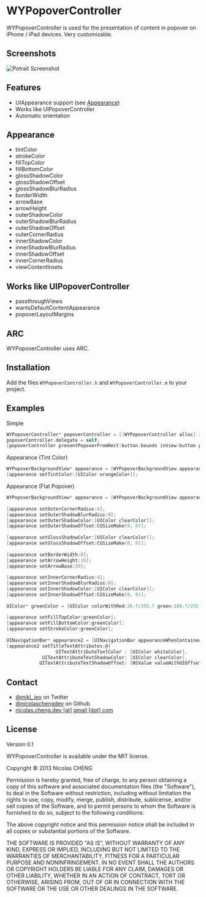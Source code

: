 WYPopoverController
===================

WYPopoverController is used for the presentation of content in popover on iPhone / iPad devices. Very customizable.

## Screenshots

![Potrait Screenshot](https://raw.github.com/nicolaschengdev/WYPopoverController/master/screenshots/wypopover_screenshots.png)

## Features

* UIAppearance support (see [Appearance](https://github.com/nicolaschengdev/WYPopover/wiki/Appearance))
* Works like UIPopoverController
* Automatic orientation

## Appearance

* tintColor
* strokeColor
* fillTopColor
* fillBottomColor
* glossShadowColor
* glossShadowOffset
* glossShadowBlurRadius
* borderWidth
* arrowBase
* arrowHeight
* outerShadowColor
* outerShadowBlurRadius
* outerShadowOffset
* outerCornerRadius
* innerShadowColor
* innerShadowBlurRadius
* innerShadowOffset
* innerCornerRadius
* viewContentInsets

## Works like UIPopoverController 

* passthroughViews
* wantsDefaultContentAppearance
* popoverLayoutMargins

## ARC

WYPopoverController uses ARC.

## Installation

Add the files `WYPopoverController.h` and `WYPopoverController.m` to your project.

## Examples

Simple

```objective-c
WYPopoverController* popoverController = [[WYPopoverController alloc] initWithContentViewController:controller];
popoverController.delegate = self;
[popoverController presentPopoverFromRect:button.bounds inView:button permittedArrowDirections:WYPopoverArrowDirectionAny animated:YES];
```

Appearance (Tint Color)

```objective-c
WYPopoverBackgroundView* appearance = [WYPopoverBackgroundView appearance];
[appearance setTintColor:[UIColor orangeColor]];
```

Appearance (Flat Popover)

```objective-c
WYPopoverBackgroundView* appearance = [WYPopoverBackgroundView appearance];
        
[appearance setOuterCornerRadius:4];
[appearance setOuterShadowBlurRadius:0];
[appearance setOuterShadowColor:[UIColor clearColor]];
[appearance setOuterShadowOffset:CGSizeMake(0, 0)];
        
[appearance setGlossShadowColor:[UIColor clearColor]];
[appearance setGlossShadowOffset:CGSizeMake(0, 0)];
        
[appearance setBorderWidth:8];
[appearance setArrowHeight:10];
[appearance setArrowBase:20];
        
[appearance setInnerCornerRadius:4];
[appearance setInnerShadowBlurRadius:0];
[appearance setInnerShadowColor:[UIColor clearColor]];
[appearance setInnerShadowOffset:CGSizeMake(0, 0)];
        
UIColor* greenColor = [UIColor colorWithRed:26.f/255.f green:188.f/255.f blue:156.f/255.f alpha:1];
        
[appearance setFillTopColor:greenColor];
[appearance setFillBottomColor:greenColor];
[appearance setStrokeColor:greenColor];
        
UINavigationBar* appearance2 = [UINavigationBar appearanceWhenContainedIn:[UINavigationController class], nil];
[appearance2 setTitleTextAttributes:@{
                  UITextAttributeTextColor : [UIColor whiteColor],
             UITextAttributeTextShadowColor: [UIColor clearColor],
            UITextAttributeTextShadowOffset: [NSValue valueWithUIOffset:UIOffsetMake(0, -1)]}];
```

## Contact

* [@mikl_jeo](https://twitter.com/mikl_jeo) on Twitter
* [@nicolaschengdev](https://github.com/nicolaschengdev) on Github
* <a href="mailTo:nicolas.cheng.dev@gmail.com">nicolas.cheng.dev [at] gmail [dot] com</a>

## License

Version 0.1

WYPopoverController is available under the MIT license.

Copyright © 2013 Nicolas CHENG

Permission is hereby granted, free of charge, to any person obtaining a copy of this software and associated documentation files (the "Software"), to deal in the Software without restriction, including without limitation the rights to use, copy, modify, merge, publish, distribute, sublicense, and/or sell copies of the Software, and to permit persons to whom the Software is furnished to do so, subject to the following conditions:

The above copyright notice and this permission notice shall be included in all copies or substantial portions of the Software.

THE SOFTWARE IS PROVIDED "AS IS", WITHOUT WARRANTY OF ANY KIND, EXPRESS OR IMPLIED, INCLUDING BUT NOT LIMITED TO THE WARRANTIES OF MERCHANTABILITY, FITNESS FOR A PARTICULAR PURPOSE AND NONINFRINGEMENT. IN NO EVENT SHALL THE AUTHORS OR COPYRIGHT HOLDERS BE LIABLE FOR ANY CLAIM, DAMAGES OR OTHER LIABILITY, WHETHER IN AN ACTION OF CONTRACT, TORT OR OTHERWISE, ARISING FROM, OUT OF OR IN CONNECTION WITH THE SOFTWARE OR THE USE OR OTHER DEALINGS IN THE SOFTWARE.
